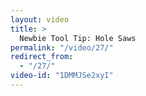 ```yaml
---
layout: video
title: >
  Newbie Tool Tip: Hole Saws
permalink: "/video/27/"
redirect_from:
  - "/27/"
video-id: "1DMMJSe2xyI"
---
```

